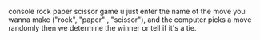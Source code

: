 console rock paper scissor game
u just enter the name of the move you wanna make ("rock", "paper" , "scissor"), 
and the computer picks a move randomly 
then we determine the winner or tell if it's a tie.
